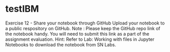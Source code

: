 # testIBM
Exercise 12 - Share your notebook through GitHub  Upload your notebook to a public respository on GitHub.  Note : Please keep the GitHub repo link of the notebook handy. You will need to submit this link as a part of the assignment evaluation.  Hint: Refer to Lab: Working with files in Jupyter Notebooks to download the notebook from SN Labs.
